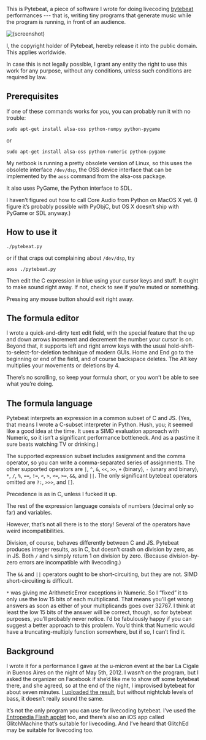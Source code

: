 This is Pytebeat, a piece of software I wrote for doing livecoding
[bytebeat][0] performances --- that is, writing tiny programs that
generate music while the program is running, in front of an audience.

[0]: http://canonical.org/~kragen/bytebeat/

![(screenshot)](https://github.com/kragen/pytebeat/raw/master/screenshot.png)

I, the copyright holder of Pytebeat, hereby release it into the public
domain. This applies worldwide.

In case this is not legally possible, I grant any entity the right to
use this work for any purpose, without any conditions, unless such
conditions are required by law.

Prerequisites
-------------

If one of these commands works for you, you can probably run it with
no trouble:

    sudo apt-get install alsa-oss python-numpy python-pygame

or

    sudo apt-get install alsa-oss python-numeric python-pygame

My netbook is running a pretty obsolete version of Linux, so this uses
the obsolete interface
`/dev/dsp`, the OSS device interface that can be implemented by the
  `aoss` command from the alsa-oss package.

It also uses PyGame, the Python interface to SDL.

I haven’t figured out how to call Core Audio from Python on MacOS X
yet.  (I figure it’s probably possible with PyObjC, but OS X doesn’t
ship with PyGame or SDL anyway.)

How to use it
-------------

    ./pytebeat.py

or if that craps out complaining about `/dev/dsp`, try

    aoss ./pytebeat.py

Then edit the C expression in blue using your cursor keys and stuff.
It ought to make sound right away. If not, check to see if you’re
muted or something.

Pressing any mouse button should exit right away.

The formula editor
------------------

I wrote a quick-and-dirty text edit field, with the special feature
that the up and down arrows increment and decrement the number your
cursor is on.  Beyond that, it supports left and right arrow keys with
the usual hold-shift-to-select-for-deletion technique of modern GUIs.
Home and End go to the beginning or end of the field, and of course
backspace deletes.  The Alt key multiplies your movements or deletions
by 4.

There’s no scrolling, so keep your formula short, or you won’t be able
to see what you’re doing.

The formula language
--------------------

Pytebeat interprets an expression in a common subset of C and JS.
(Yes, that means I wrote a C-subset interpreter in Python.  Hush, you;
it seemed like a good idea at the time.  It uses a SIMD evaluation
approach with Numeric, so it isn’t a significant performance
bottleneck.  And as a pastime it sure beats watching TV or drinking.)

The supported expression subset includes assignment and the comma
operator, so you can write a comma-separated series of assignments.
The other supported operators are `|`, `^`, `&`, `<<`, `>>`, `+`
(binary), `-` (unary and binary), `*`, `/`, `%`, `==`, `!=`, `<`, `>`,
`<=`, `>=`, `&&`, and `||`.  The only significant bytebeat operators
omitted are `?:`, `>>>`, and `[]`.

Precedence is as in C, unless I fucked it up.

The rest of the expression language consists of numbers (decimal only
so far) and variables.

However, that’s not all there is to the story!  Several of the
operators have weird incompatibilities.

Division, of course, behaves differently between C and JS.  Pytebeat
produces integer results, as in C, but doesn’t crash on division by
zero, as in JS.  Both `/` and `%` simply return 1 on division by zero.
(Because division-by-zero errors are incompatible with livecoding.)

The `&&` and `||` operators ought to be short-circuiting, but they are
not.  SIMD short-circuiting is difficult.

`*` was giving me ArithmeticError exceptions in Numeric.  So I “fixed”
it to only use the low 15 bits of each multiplicand.  That means
you’ll get wrong answers as soon as either of your multiplicands goes
over 32767.  I think at least the low 15 bits of the answer will be
correct, though, so for bytebeat purposes, you’ll probably never
notice.  I’d be fabulously happy if you can suggest a better approach
to this problem.  You’d think that Numeric would have a
truncating-multiply function somewhere, but if so, I can’t find it.

Background
----------

I wrote it for a performance I gave at the u-micron event at the bar
La Cigale in Buenos Aires on the night of May 5th, 2012.  I wasn’t on
the program, but I asked the organizer on Facebook if she’d like me to
show off some bytebeat there, and she agreed, so at the end of the
night, I improvised bytebeat for about seven minutes.  [I uploaded the
result][2], but without nightclub levels of bass, it doesn’t really
sound the same.

[2]: http://canonical.org/~kragen/bytebeat/la-cigale.wav.gz

It’s not the only program you can use for livecoding bytebeat.  I’ve
used the [Entropedia Flash applet][1] too, and there’s also an iOS app
called GlitchMachine that’s suitable for livecoding.  And I’ve heard
that GlitchEd may be suitable for livecoding too.

[1]: http://entropedia.co.uk/generative_music/